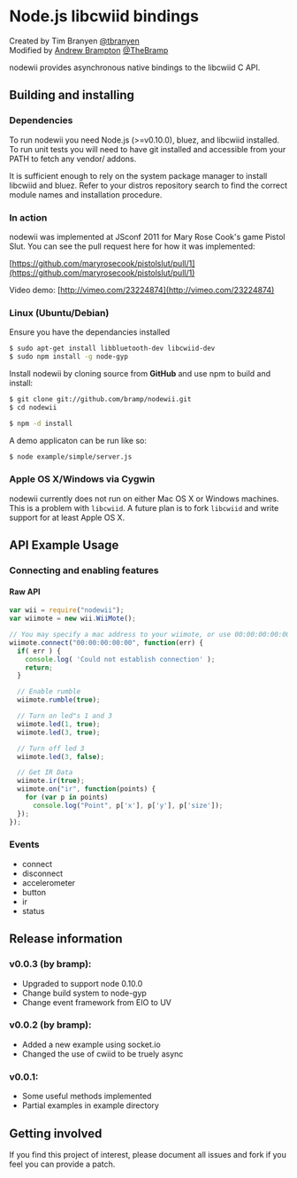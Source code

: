 Node.js libcwiid bindings
=======================

Created by Tim Branyen [@tbranyen](http://twitter.com/tbranyen)  
Modified by [Andrew Brampton](http://bramp.net) [@TheBramp](http://twitter.com/TheBramp)

nodewii provides asynchronous native bindings to the libcwiid C API.

Building and installing
-----------------------

### Dependencies ###
To run nodewii you need Node.js (>=v0.10.0), bluez, and libcwiid installed. To 
run unit tests you will need to have git installed and accessible from your
PATH to fetch any vendor/ addons. 

It is sufficient enough to rely on the system package manager to install
libcwiid and bluez.  Refer to your distros repository search to find the
correct module names and installation procedure.

### In action ###
nodewii was implemented at JSconf 2011 for Mary Rose Cook's game Pistol Slut.
You can see the pull request here for how it was implemented:

[https://github.com/maryrosecook/pistolslut/pull/1](https://github.com/maryrosecook/pistolslut/pull/1)

Video demo: [http://vimeo.com/23224874](http://vimeo.com/23224874)

### Linux (Ubuntu/Debian) ###

Ensure you have the dependancies installed

``` bash
$ sudo apt-get install libbluetooth-dev libcwiid-dev
$ sudo npm install -g node-gyp
```

Install nodewii by cloning source from __GitHub__ and use npm
to build and install:
    
``` bash
$ git clone git://github.com/bramp/nodewii.git
$ cd nodewii

$ npm -d install
```

A demo applicaton can be run like so:

``` bash
$ node example/simple/server.js
```

### Apple OS X/Windows via Cygwin ###
nodewii currently does not run on either Mac OS X or Windows machines.  This
is a problem with `libcwiid`.  A future plan is to fork `libcwiid` and write
support for at least Apple OS X.


API Example Usage
-----------------

### Connecting and enabling features ###

#### Raw API ####

``` javascript
var wii = require("nodewii");
var wiimote = new wii.WiiMote();

// You may specify a mac address to your wiimote, or use 00:00:00:00:00
wiimote.connect("00:00:00:00:00", function(err) {
  if( err ) {
    console.log( 'Could not establish connection' );
    return;
  }

  // Enable rumble
  wiimote.rumble(true);

  // Turn on led"s 1 and 3
  wiimote.led(1, true);
  wiimote.led(3, true);

  // Turn off led 3
  wiimote.led(3, false);

  // Get IR Data
  wiimote.ir(true);
  wiimote.on("ir", function(points) {
    for (var p in points)
      console.log("Point", p['x'], p['y'], p['size']);
  });
});
```

### Events ###

* connect
* disconnect
* accelerometer
* button
* ir
* status

Release information
-------------------

### v0.0.3 (by bramp): ###
* Upgraded to support node 0.10.0
* Change build system to node-gyp
* Change event framework from EIO to UV

### v0.0.2 (by bramp): ###
* Added a new example using socket.io
* Changed the use of cwiid to be truely async

### v0.0.1: ###
* Some useful methods implemented
* Partial examples in example directory

Getting involved
----------------

If you find this project of interest, please document all issues and fork if
you feel you can provide a patch.  
